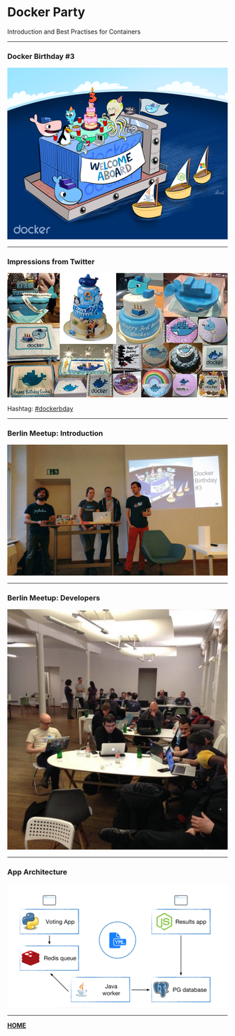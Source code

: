 # Docker Party

Introduction and Best Practises for Containers

---

### Docker Birthday #3

![Party](images/docker_party.png)

---

### Impressions from Twitter

![Cake](images/docker_birthday_cake.png)

Hashtag: [#dockerbday](https://twitter.com/search?f=tweets&vertical=default&q=%23dockerbday&src=tyah)

---

### Berlin Meetup: Introduction

![Docker Berlin Speaker](images/docker_berlin_meetup_1.jpg)

---

### Berlin Meetup: Developers

![Docker Berlin Audience](images/docker_berlin_meetup_2.jpg)

---

### App Architecture

![Birthday App](images/docker_birthday_app_architecture.png)

---

[__HOME__](..)
